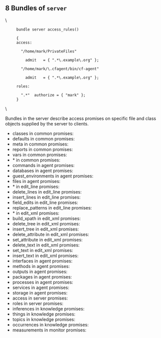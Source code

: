 8 Bundles of `server`
---------------------

\

         
         bundle server access_rules()
         
         {
         access:
         
           "/home/mark/PrivateFiles"
         
             admit   = { ".*\.example\.org" };
         
           "/home/mark/\.cfagent/bin/cf-agent"
         
             admit   = { ".*\.example\.org" };
         
         roles:
         
           ".*"  authorize = { "mark" };
         }
         
         

\

Bundles in the server describe access promises on specific file and
class objects supplied by the server to clients.

-   classes in common promises:
-   defaults in common promises:
-   meta in common promises:
-   reports in common promises:
-   vars in common promises:
-   \* in common promises:
-   commands in agent promises:
-   databases in agent promises:
-   guest\_environments in agent promises:
-   files in agent promises:
-   \* in edit\_line promises:
-   delete\_lines in edit\_line promises:
-   insert\_lines in edit\_line promises:
-   field\_edits in edit\_line promises:
-   replace\_patterns in edit\_line promises:
-   \* in edit\_xml promises:
-   build\_xpath in edit\_xml promises:
-   delete\_tree in edit\_xml promises:
-   insert\_tree in edit\_xml promises:
-   delete\_attribute in edit\_xml promises:
-   set\_attribute in edit\_xml promises:
-   delete\_text in edit\_xml promises:
-   set\_text in edit\_xml promises:
-   insert\_text in edit\_xml promises:
-   interfaces in agent promises:
-   methods in agent promises:
-   outputs in agent promises:
-   packages in agent promises:
-   processes in agent promises:
-   services in agent promises:
-   storage in agent promises:
-   access in server promises:
-   roles in server promises:
-   inferences in knowledge promises:
-   things in knowledge promises:
-   topics in knowledge promises:
-   occurrences in knowledge promises:
-   measurements in monitor promises:
